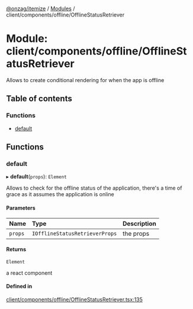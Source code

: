 [@onzag/itemize](../README.md) / [Modules](../modules.md) / client/components/offline/OfflineStatusRetriever

# Module: client/components/offline/OfflineStatusRetriever

Allows to create conditional rendering for when the app is offline

## Table of contents

### Functions

- [default](client_components_offline_OfflineStatusRetriever.md#default)

## Functions

### default

▸ **default**(`props`): `Element`

Allows to check for the offline status of the application, there's a time of grace
as it assumes the application is online

#### Parameters

| Name | Type | Description |
| :------ | :------ | :------ |
| `props` | `IOfflineStatusRetrieverProps` | the props |

#### Returns

`Element`

a react component

#### Defined in

[client/components/offline/OfflineStatusRetriever.tsx:135](https://github.com/onzag/itemize/blob/f2f29986/client/components/offline/OfflineStatusRetriever.tsx#L135)
